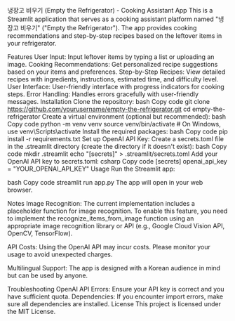 냉장고 비우기 (Empty the Refrigerator) - Cooking Assistant App
This is a Streamlit application that serves as a cooking assistant platform named "냉장고 비우기" ("Empty the Refrigerator"). The app provides cooking recommendations and step-by-step recipes based on the leftover items in your refrigerator.

Features
User Input: Input leftover items by typing a list or uploading an image.
Cooking Recommendations: Get personalized recipe suggestions based on your items and preferences.
Step-by-Step Recipes: View detailed recipes with ingredients, instructions, estimated time, and difficulty level.
User Interface: User-friendly interface with progress indicators for cooking steps.
Error Handling: Handles errors gracefully with user-friendly messages.
Installation
Clone the repository:
bash
Copy code
git clone https://github.com/yourusername/empty-the-refrigerator.git
cd empty-the-refrigerator
Create a virtual environment (optional but recommended):
bash
Copy code
python -m venv venv
source venv/bin/activate  # On Windows, use venv\Scripts\activate
Install the required packages:
bash
Copy code
pip install -r requirements.txt
Set up OpenAI API Key:
Create a secrets.toml file in the .streamlit directory (create the directory if it doesn't exist):
bash
Copy code
mkdir .streamlit
echo "[secrets]" > .streamlit/secrets.toml
Add your OpenAI API key to secrets.toml:
csharp
Copy code
[secrets]
openai_api_key = "YOUR_OPENAI_API_KEY"
Usage
Run the Streamlit app:

bash
Copy code
streamlit run app.py
The app will open in your web browser.

Notes
Image Recognition: The current implementation includes a placeholder function for image recognition. To enable this feature, you need to implement the recognize_items_from_image function using an appropriate image recognition library or API (e.g., Google Cloud Vision API, OpenCV, TensorFlow).

API Costs: Using the OpenAI API may incur costs. Please monitor your usage to avoid unexpected charges.

Multilingual Support: The app is designed with a Korean audience in mind but can be used by anyone.

Troubleshooting
OpenAI API Errors: Ensure your API key is correct and you have sufficient quota.
Dependencies: If you encounter import errors, make sure all dependencies are installed.
License
This project is licensed under the MIT License.

